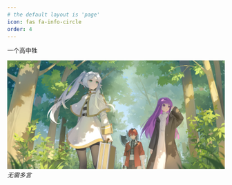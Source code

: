 ```yaml
---
# the default layout is 'page'
icon: fas fa-info-circle
order: 4
---
```


一个高中牲

![背景图片](/assets/img/sousou-no-frieren.png)
_无需多言_